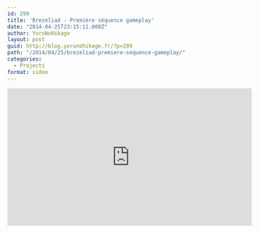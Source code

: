 ```yaml
---
id: 299
title: 'Brezeliad - Première séquence gameplay'
date: "2014-04-25T23:15:11.000Z"
author: YoruNoHikage
layout: post
guid: http://blog.yorunohikage.fr/?p=299
path: "/2014/04/25/brezeliad-premiere-sequence-gameplay/"
categories:
  - Projects
format: video
---
```

<iframe style="margin: auto; display: block;" width="560" height="315" src="http://www.youtube.com/embed/O2k6CuRQP8o" frameborder="0" allowfullscreen></iframe>
